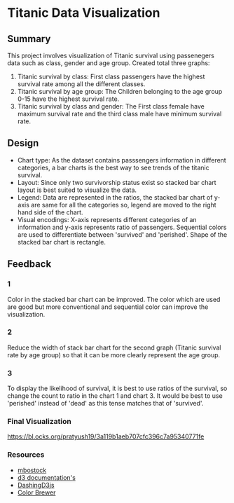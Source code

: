 # Titanic Data Visualization


## Summary
This project involves visualization of Titanic survival using passenegers data such as class, gender and age group. Created total three graphs:

1. Titanic survival by class: First class passengers have the highest survival rate among all the different classes.
2. Titanic survival by age group: The Children belonging to the age group 0-15 have the highest survival rate.
3. Titanic survival by class and gender: The First class female have maximum survival rate and the third class male have minimum survival rate.

## Design
* Chart type: As the dataset contains passsengers information in different categories, a bar charts is the best way to see trends of the titanic survival.
* Layout: Since only two survivorship status exist so stacked bar chart layout is best suited to visualize the data.
* Legend: Data are represented in the ratios, the stacked bar chart of y-axis are same for all the categories so, legend are moved to the right hand side of the chart.
* Visual encodings: X-axis represents different categories of an information and y-axis represents ratio of passengers. Sequential colors are used to differentiate between 'survived' and 'perished'. Shape of the stacked bar chart is rectangle. 

## Feedback
### 1
Color in the stacked bar chart can be improved. The color which are used are good but more conventional and sequential color can improve the visualization. 

### 2
Reduce the width of stack bar chart for the second graph (Titanic survival rate by age group) so that it can be more clearly represent the age group.

### 3
To display the likelihood of survival, it is best to use ratios of the survival, so change the count to ratio in the chart 1 and chart 3. It would be best to use 'perished' instead of 'dead' as this tense matches that of 'survived'.

### Final Visualization
https://bl.ocks.org/pratyush19/3a119b1aeb707cfc396c7a95340771fe

### Resources

* [mbostock](https://bl.ocks.org/mbostock)
* [d3 documentation's](https://github.com/d3/d3/blob/master/API.md)
* [DashingD3js](https://www.dashingd3js.com/table-of-contents)
* [Color Brewer](http://colorbrewer2.org/#type=sequential&scheme=BuGn&n=3)

